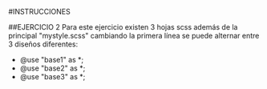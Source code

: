 #INSTRUCCIONES

##EJERCICIO 2
Para este ejercicio existen 3 hojas scss además de la principal "mystyle.scss"
cambiando la primera línea se puede alternar entre 3 diseños diferentes:
* @use "base1" as *;
* @use "base2" as *;
* @use "base3" as *;